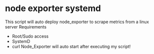 # node exporter systemd
This script will auto deploy node_exporter to scrape metrics from a linux server
Requirements
- Root/Sudo access
- SystemD
- curl
Node_Exporter will auto start after executing my script!

